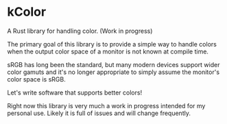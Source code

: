 # kColor
A Rust library for handling color. (Work in progress)

The primary goal of this library is to provide a simple way to handle colors when the output color space of a monitor is not known at compile time.

sRGB has long been the standard, but many modern devices support wider color gamuts and it's no longer appropriate to simply assume the monitor's color space is sRGB.

Let's write software that supports better colors!

Right now this library is very much a work in progress intended for my personal use. Likely it is full of issues and will change frequently.

